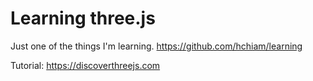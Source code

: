 # Learning three.js

Just one of the things I'm learning. <https://github.com/hchiam/learning>

Tutorial: <https://discoverthreejs.com>
